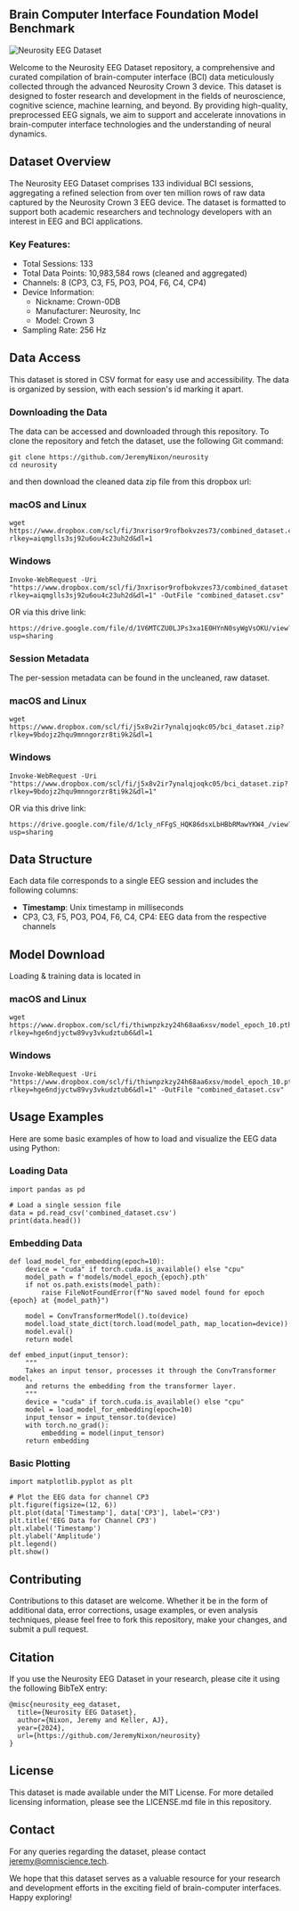 <p align="center">
  <h2><strong>Brain Computer Interface Foundation Model Benchmark</strong></h2>
</p>

![Neurosity EEG Dataset](https://i.imgur.com/CUZb72p.png)

Welcome to the Neurosity EEG Dataset repository, a comprehensive and curated compilation of brain-computer interface (BCI) data meticulously collected through the advanced Neurosity Crown 3 device. This dataset is designed to foster research and development in the fields of neuroscience, cognitive science, machine learning, and beyond. By providing high-quality, preprocessed EEG signals, we aim to support and accelerate innovations in brain-computer interface technologies and the understanding of neural dynamics.

## Dataset Overview
The Neurosity EEG Dataset comprises 133 individual BCI sessions, aggregating a refined selection from over ten million rows of raw data captured by the Neurosity Crown 3 EEG device. The dataset is formatted to support both academic researchers and technology developers with an interest in EEG and BCI applications.

### Key Features:
- Total Sessions: 133
- Total Data Points: 10,983,584 rows (cleaned and aggregated)
- Channels: 8 (CP3, C3, F5, PO3, PO4, F6, C4, CP4)
- Device Information:
    - Nickname: Crown-0DB
    - Manufacturer: Neurosity, Inc
    - Model: Crown 3
- Sampling Rate: 256 Hz

## Data Access
This dataset is stored in CSV format for easy use and accessibility. The data is organized by session, with each session's id marking it apart.

### Downloading the Data
The data can be accessed and downloaded through this repository. To clone the repository and fetch the dataset, use the following Git command:

```
git clone https://github.com/JeremyNixon/neurosity
cd neurosity
```
and then download the cleaned data zip file from this dropbox url:

### macOS and Linux
```
wget https://www.dropbox.com/scl/fi/3nxrisor9rofbokvzes73/combined_dataset.csv?rlkey=aiqmglls3sj92u6ou4c23uh2d&dl=1
```

### Windows
```
Invoke-WebRequest -Uri "https://www.dropbox.com/scl/fi/3nxrisor9rofbokvzes73/combined_dataset.csv?rlkey=aiqmglls3sj92u6ou4c23uh2d&dl=1" -OutFile "combined_dataset.csv"
```

OR via this drive link:
```
https://drive.google.com/file/d/1V6MTCZU0LJPs3xa1E0HYnN0syWgVsOKU/view?usp=sharing
```

### Session Metadata
The per-session metadata can be found in the uncleaned, raw dataset. 


### macOS and Linux
```
wget https://www.dropbox.com/scl/fi/j5x8v2ir7ynalqjoqkc05/bci_dataset.zip?rlkey=9bdojz2hqu9mnngorzr8ti9k2&dl=1
```

### Windows
```
Invoke-WebRequest -Uri "https://www.dropbox.com/scl/fi/j5x8v2ir7ynalqjoqkc05/bci_dataset.zip?rlkey=9bdojz2hqu9mnngorzr8ti9k2&dl=1"
```

OR via this drive link:
```
https://drive.google.com/file/d/1cly_nFFgS_HQK86dsxLbHBbRMawYKW4_/view?usp=sharing
```


## Data Structure
Each data file corresponds to a single EEG session and includes the following columns:

- <b>Timestamp</b>: Unix timestamp in milliseconds
- CP3, C3, F5, PO3, PO4, F6, C4, CP4: EEG data from the respective channels

## Model Download

Loading & training data is located in 

### macOS and Linux
```
wget https://www.dropbox.com/scl/fi/thiwnpzkzy24h68aa6xsv/model_epoch_10.pth?rlkey=hge6ndjyctw89vy3vkudztub6&dl=1
```

### Windows
```
Invoke-WebRequest -Uri "https://www.dropbox.com/scl/fi/thiwnpzkzy24h68aa6xsv/model_epoch_10.pth?rlkey=hge6ndjyctw89vy3vkudztub6&dl=1" -OutFile "combined_dataset.csv"
```

## Usage Examples
Here are some basic examples of how to load and visualize the EEG data using Python:

### Loading Data
```
import pandas as pd

# Load a single session file
data = pd.read_csv('combined_dataset.csv')
print(data.head())
```

### Embedding Data
```
def load_model_for_embedding(epoch=10):
    device = "cuda" if torch.cuda.is_available() else "cpu"
    model_path = f'models/model_epoch_{epoch}.pth'
    if not os.path.exists(model_path):
        raise FileNotFoundError(f"No saved model found for epoch {epoch} at {model_path}")
    
    model = ConvTransformerModel().to(device)
    model.load_state_dict(torch.load(model_path, map_location=device))
    model.eval()
    return model

def embed_input(input_tensor):
    """
    Takes an input tensor, processes it through the ConvTransformer model,
    and returns the embedding from the transformer layer.
    """
    device = "cuda" if torch.cuda.is_available() else "cpu"
    model = load_model_for_embedding(epoch=10)
    input_tensor = input_tensor.to(device)
    with torch.no_grad():
        embedding = model(input_tensor)
    return embedding
```

### Basic Plotting
```
import matplotlib.pyplot as plt

# Plot the EEG data for channel CP3
plt.figure(figsize=(12, 6))
plt.plot(data['Timestamp'], data['CP3'], label='CP3')
plt.title('EEG Data for Channel CP3')
plt.xlabel('Timestamp')
plt.ylabel('Amplitude')
plt.legend()
plt.show()
```

## Contributing
Contributions to this dataset are welcome. Whether it be in the form of additional data, error corrections, usage examples, or even analysis techniques, please feel free to fork this repository, make your changes, and submit a pull request.

## Citation
If you use the Neurosity EEG Dataset in your research, please cite it using the following BibTeX entry:
```
@misc{neurosity_eeg_dataset,
  title={Neurosity EEG Dataset},
  author={Nixon, Jeremy and Keller, AJ},
  year={2024},
  url={https://github.com/JeremyNixon/neurosity}
}
```

## License
This dataset is made available under the MIT License. For more detailed licensing information, please see the LICENSE.md file in this repository.

## Contact
For any queries regarding the dataset, please contact jeremy@omniscience.tech.

We hope that this dataset serves as a valuable resource for your research and development efforts in the exciting field of brain-computer interfaces. Happy exploring!
